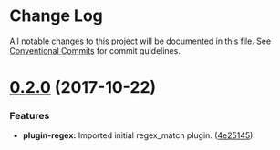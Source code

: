 # Change Log

All notable changes to this project will be documented in this file.
See [Conventional Commits](https://conventionalcommits.org) for commit guidelines.

<a name="0.2.0"></a>
# [0.2.0](https://gitlab.com/sugarcube/sugarcube/tree/master/packages/plugin-regex/compare/v0.1.0...v0.2.0) (2017-10-22)


### Features

* **plugin-regex:** Imported initial regex_match plugin. ([4e25145](https://gitlab.com/sugarcube/sugarcube/tree/master/packages/plugin-regex/commit/4e25145))
